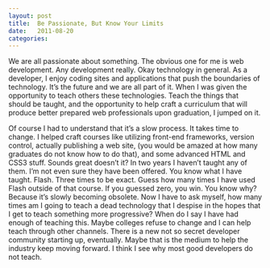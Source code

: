 ```yaml
---
layout: post
title:  Be Passionate, But Know Your Limits
date:   2011-08-20
categories:
---
```


We are all passionate about something. The obvious one for me is web development. Any development really. Okay technology in general. As a developer, I enjoy coding sites and applications that push the boundaries of technology. It’s the future and we are all part of it. When I was given the opportunity to teach others these technologies. Teach the things that should be taught, and the opportunity to help craft a curriculum that will produce better prepared web professionals upon graduation, I jumped on it.

Of course I had to understand that it’s a slow process. It takes time to change. I helped craft courses like utilizing front-end frameworks, version control, actually publishing a web site, (you would be amazed at how many graduates do not know how to do that), and some advanced HTML and CSS3 stuff. Sounds great doesn’t it? In two years I haven’t taught any of them. I’m not even sure they have been offered. You know what I have taught. Flash. Three times to be exact. Guess how many times I have used Flash outside of that course. If you guessed zero, you win. You know why? Because it’s slowly becoming obsolete. Now I have to ask myself, how many times am I going to teach a dead technology that I despise in the hopes that I get to teach something more progressive? When do I say I have had enough of teaching this. Maybe colleges refuse to change and I can help teach through other channels. There is a new not so secret developer community starting up, eventually. Maybe that is the medium to help the industry keep moving forward. I think I see why most good developers do not teach.
